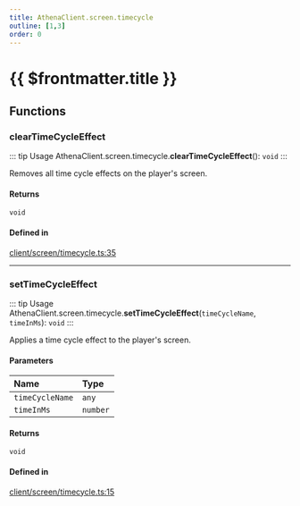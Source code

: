 ```yaml
---
title: AthenaClient.screen.timecycle
outline: [1,3]
order: 0
---
```


# {{ $frontmatter.title }}


## Functions

### clearTimeCycleEffect

::: tip Usage
AthenaClient.screen.timecycle.**clearTimeCycleEffect**(): `void`
:::

Removes all time cycle effects on the player's screen.

#### Returns

`void`

#### Defined in

[client/screen/timecycle.ts:35](https://github.com/Stuyk/altv-athena/blob/71db7b8/src/core/client/screen/timecycle.ts#L35)

___

### setTimeCycleEffect

::: tip Usage
AthenaClient.screen.timecycle.**setTimeCycleEffect**(`timeCycleName`, `timeInMs`): `void`
:::

Applies a time cycle effect to the player's screen.

#### Parameters

| Name | Type |
| :------ | :------ |
| `timeCycleName` | `any` |
| `timeInMs` | `number` |

#### Returns

`void`

#### Defined in

[client/screen/timecycle.ts:15](https://github.com/Stuyk/altv-athena/blob/71db7b8/src/core/client/screen/timecycle.ts#L15)
